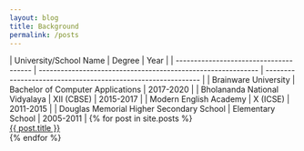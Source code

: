 ```yaml
---
layout: blog
title: Background
permalink: /posts
---
```


<!-- Write the Post page here -->
<div class="main">
<div class="post-wrap archive">
    | University/School Name                     | Degree                                                        | Year                                                        |
| -------------------------------------- | ------------------------------------------------------------ | ------------------------------------------------------------ |
| Brainware University                      | Bachelor of Computer Applications                                 | 2017-2020 |
| Bholananda National Vidyalaya   | XII (CBSE)                  | 2015-2017 |
| Modern English Academy | X (ICSE)                                             | 2011-2015 |
| Douglas Memorial Higher Secondary School               | Elementary School | 2005-2011 |
    {% for post in site.posts %}
    <article class="archive-item"><a class="archive-item-link" href="{{ post.url }}">{{ post.title }}</a>
</article>
    {% endfor %}
</div>
</div>


